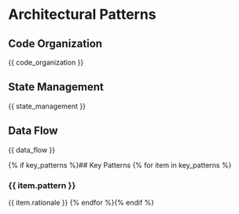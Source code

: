 # Architectural Patterns

## Code Organization

{{ code_organization }}

## State Management

{{ state_management }}

## Data Flow

{{ data_flow }}

{% if key_patterns %}## Key Patterns
{% for item in key_patterns %}
### {{ item.pattern }}

{{ item.rationale }}
{% endfor %}{% endif %}